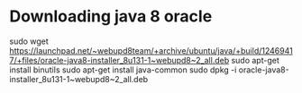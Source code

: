 # Downloading java 8 oracle
sudo wget https://launchpad.net/~webupd8team/+archive/ubuntu/java/+build/12469417/+files/oracle-java8-installer_8u131-1~webupd8~2_all.deb
sudo apt-get install binutils
sudo apt-get install java-common
sudo dpkg -i oracle-java8-installer_8u131-1~webupd8~2_all.deb
